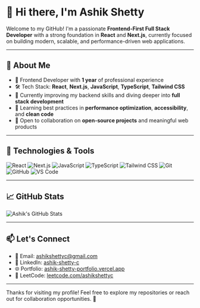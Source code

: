 # 👋 Hi there, I'm Ashik Shetty

Welcome to my GitHub! I'm a passionate **Frontend-First Full Stack Developer** with a strong foundation in **React** and **Next.js**, currently focused on building modern, scalable, and performance-driven web applications.

---

## 🚀 About Me

- 💼 Frontend Developer with **1 year** of professional experience  
- 🛠️ Tech Stack: **React**, **Next.js**, **JavaScript**, **TypeScript**, **Tailwind CSS**
- 🎯 Currently improving my backend skills and diving deeper into **full stack development**
- 🌱 Learning best practices in **performance optimization**, **accessibility**, and **clean code**
- 🤝 Open to collaboration on **open-source projects** and meaningful web products

---

## 🧰 Technologies & Tools

![React](https://img.shields.io/badge/-React-61DAFB?logo=react&logoColor=white&style=flat)
![Next.js](https://img.shields.io/badge/-Next.js-000000?logo=next.js&logoColor=white&style=flat)
![JavaScript](https://img.shields.io/badge/-JavaScript-F7DF1E?logo=javascript&logoColor=black&style=flat)
![TypeScript](https://img.shields.io/badge/-TypeScript-3178C6?logo=typescript&logoColor=white&style=flat)
![Tailwind CSS](https://img.shields.io/badge/-Tailwind%20CSS-38B2AC?logo=tailwind-css&logoColor=white&style=flat)
![Git](https://img.shields.io/badge/-Git-F05032?logo=git&logoColor=white&style=flat)
![GitHub](https://img.shields.io/badge/-GitHub-181717?logo=github&logoColor=white&style=flat)
![VS Code](https://img.shields.io/badge/-VSCode-007ACC?logo=visual-studio-code&logoColor=white&style=flat)

---

## 📈 GitHub Stats

![Ashik's GitHub Stats](https://github-readme-stats.vercel.app/api?username=ashikshettyc&show_icons=true&theme=radical)

---

## 📫 Let's Connect

- 📧 Email: [ashikshettyc@gmail.com](mailto:ashikshettyc@gmail.com)
- 💼 LinkedIn: [ashik-shetty-c](https://www.linkedin.com/in/ashik-shetty-c)
- 🌐 Portfolio: [ashik-shetty-portfolio.vercel.app](https://ashik-shetty-portfolio.vercel.app)
- 🧠 LeetCode: [leetcode.com/ashikshettyc](https://leetcode.com/ashikshettyc)

---

Thanks for visiting my profile! Feel free to explore my repositories or reach out for collaboration opportunities. 🚀
